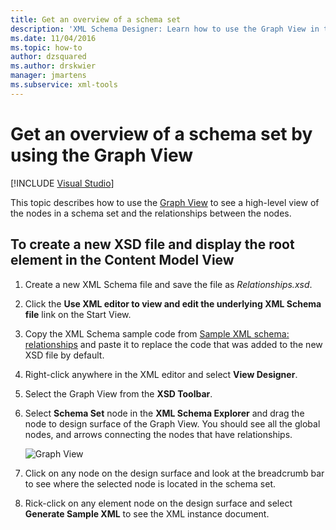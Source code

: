 ```yaml
---
title: Get an overview of a schema set
description: 'XML Schema Designer: Learn how to use the Graph View in the XML Schema Explorer to see a high-level view of the nodes in a schema set and the relationships between the nodes.'
ms.date: 11/04/2016
ms.topic: how-to
author: dzsquared
ms.author: drskwier
manager: jmartens
ms.subservice: xml-tools
---
```

# Get an overview of a schema set by using the Graph View

 [!INCLUDE [Visual Studio](~/includes/applies-to-version/vs-windows-only.md)]

This topic describes how to use the [Graph View](../xml-tools/graph-view.md) to see a high-level view of the nodes in a schema set and the relationships between the nodes.

## To create a new XSD file and display the root element in the Content Model View

1. Create a new XML Schema file and save the file as *Relationships.xsd*.

2. Click the **Use XML editor to view and edit the underlying XML Schema file** link on the Start View.

3. Copy the XML Schema sample code from [Sample XML schema: relationships](../xml-tools/sample-xsd-file-relationships.md) and paste it to replace the code that was added to the new XSD file by default.

4. Right-click anywhere in the XML editor and select **View Designer**.

5. Select the Graph View from the **XSD Toolbar**.

6. Select **Schema Set** node in the **XML Schema Explorer** and drag the node to design surface of the Graph View. You should see all the global nodes, and arrows connecting the nodes that have relationships.

     ![Graph View](../xml-tools/media/relationshipingraphview.gif)

7. Click on any node on the design surface and look at the breadcrumb bar to see where the selected node is located in the schema set.

8. Rick-click on any element node on the design surface and select **Generate Sample XML** to see the XML instance document.
